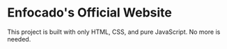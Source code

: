 # Enfocado's Official Website

This project is built with only HTML, CSS, and pure JavaScript. No more is needed.
